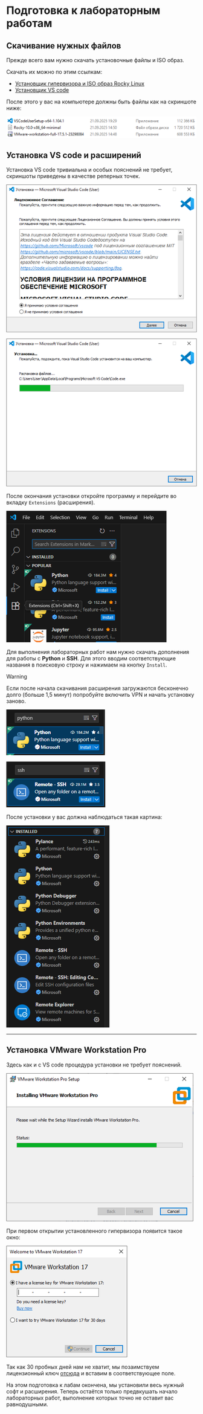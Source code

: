 # Подготовка к лабораторным работам
## Скачивание нужных файлов
Прежде всего вам нужно скачать установочные файлы и ISO образ.

Скачать их можно по этим ссылкам:
- [Установщик гипервизора и ISO образ Rocky Linux](https://drive.google.com/drive/folders/1F3HMSls1LDoprFnNyDuAwhaRnjSfKjem)
- [Установщик VS code](https://code.visualstudio.com/)

После этого у вас на компьютере должны быть файлы как на скриншоте ниже:

![Скачанные файлы](../images/preparation_for_labs/0.0.png)

## Установка VS code и расширений
Установка VS code тривиальна и особых пояснений не требует, скриншоты приведены в качестве реперных точек.

![Обязательно прочитайте всё лицензионное соглашение!!!](../images/preparation_for_labs/0.1.png)

![Установка](../images/preparation_for_labs/0.2.png)

После окончания установки откройте программу и перейдите во вкладку `Extensions` (расширения).

![](../images/preparation_for_labs/0.3.png)

Для выполнения лабораторных работ нам нужно скачать дополнения для работы с **Python** и **SSH**. Для этого вводим соответствующие названия в поисковую строку и нажимаем на кнопку `Install`.

>[!WARNING]
>Если после начала скачивания расширения загружаются бесконечно долго (больше 1,5 минут) попробуйте включить VPN и начать установку заново.

![](../images/preparation_for_labs/0.4.png)

![](../images/preparation_for_labs/0.5.png)

После установки у вас должна наблюдаться такая картина:

![](../images/preparation_for_labs/0.6.png)

---

## Установка VMware Workstation Pro
Здесь как и с VS code процедура установки не требует пояснений.

![](../images/preparation_for_labs/0.7.png)

При первом открытии установленного гипервизора появится такое окно:

![](../images/preparation_for_labs/0.8.png)

Так как 30 пробных дней нам не хватит, мы позаимствуем лицензионный ключ [отсюда](https://github.com/hegdepavankumar/VMware-Workstation-Pro-17-Licence-Keys) и вставим в соответствующее поле.

На этом подготовка к лабам окончена, мы установили весь нужный софт и расширения. Теперь остаётся только предвкушать начало лабораторных работ, выполнение которых точно не оставит вас равнодушными.